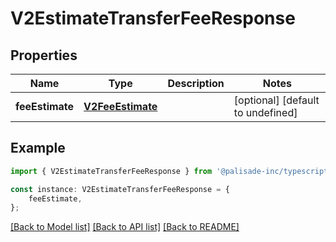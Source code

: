 # V2EstimateTransferFeeResponse


## Properties

Name | Type | Description | Notes
------------ | ------------- | ------------- | -------------
**feeEstimate** | [**V2FeeEstimate**](V2FeeEstimate.md) |  | [optional] [default to undefined]

## Example

```typescript
import { V2EstimateTransferFeeResponse } from '@palisade-inc/typescript-sdk';

const instance: V2EstimateTransferFeeResponse = {
    feeEstimate,
};
```

[[Back to Model list]](../README.md#documentation-for-models) [[Back to API list]](../README.md#documentation-for-api-endpoints) [[Back to README]](../README.md)
